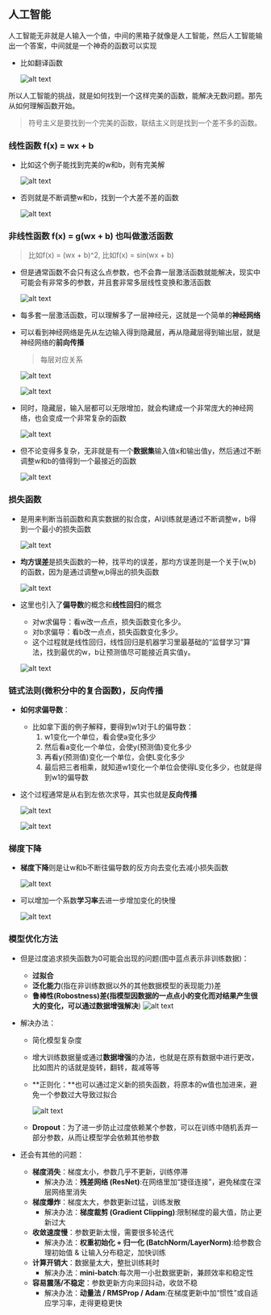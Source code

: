 ## 人工智能
人工智能无非就是人输入一个值，中间的黑箱子就像是人工智能，然后人工智能输出一个答案，中间就是一个神奇的函数可以实现

- 比如翻译函数

    ![alt text](./image/image-2.png)

所以人工智能的挑战，就是如何找到一个这样完美的函数，能解决无数问题。那先从如何理解函数开始。

> 符号主义是要找到一个完美的函数，联结主义则是找到一个差不多的函数。    

### 线性函数 f(x) = wx + b
- 比如这个例子能找到完美的w和b，则有完美解

    ![alt text](./image/image.png)

- 否则就是不断调整w和b，找到一个大差不差的函数

    ![alt text](./image/image-1.png)

### 非线性函数 f(x) = g(wx + b) 也叫做激活函数
> 比如f(x) = (wx + b)^2, 比如f(x) = sin(wx + b)
- 但是通常函数不会只有这么点参数，也不会靠一层激活函数就能解决，现实中可能会有非常多的参数，并且套非常多层线性变换和激活函数

    ![alt text](./image/image-3.png)

- 每多套一层激活函数，可以理解多了一层神经元，这就是一个简单的**神经网络**

- 可以看到神经网络是先从左边输入得到隐藏层，再从隐藏层得到输出层，就是神经网络的**前向传播**

    > 每层对应关系

    ![alt text](./image/image-5.png)

    ![alt text](./image/image-6.png)

- 同时，隐藏层，输入层都可以无限增加，就会构建成一个非常庞大的神经网络，也会变成一个非常复杂的函数

    ![alt text](./image/image-7.png)

- 但不论变得多复杂，无非就是有一个**数据集**输入值x和输出值y，然后通过不断调整w和b的值得到一个最接近的函数

    ![alt text](./image/image-8.png)

### 损失函数
- 是用来判断当前函数和真实数据的拟合度，AI训练就是通过不断调整w，b得到一个最小的损失函数

    ![alt text](./image/image-9.png)

- **均方误差**是损失函数的一种，找平均的误差，那均方误差则是一个关于(w,b)的函数，因为是通过调整w,b得出的损失函数

    ![alt text](./image/image-11.png)

- 这里也引入了**偏导数**的概念和**线性回归**的概念
    - 对w求偏导：看w改一点点，损失函数变化多少。
    - 对b求偏导：看b改一点点，损失函数变化多少。
    - 这个过程就是线性回归，线性回归是机器学习里最基础的“监督学习”算法，找到最优的w，b让预测值尽可能接近真实值y。
    
    ![alt text](./image/image-12.png)

### 链式法则(微积分中的复合函数)，反向传播
- **如何求偏导数**：
    - 比如拿下面的例子解释，要得到w1对于L的偏导数：
        1. w1变化一个单位，看会使a变化多少
        2. 然后看a变化一个单位，会使y(预测值)变化多少
        3. 再看y(预测值)变化一个单位，会使L变化多少
        4. 最后把三者相乘，就知道w1变化一个单位会使得L变化多少，也就是得到w1的偏导数
- 这个过程通常是从右到左依次求导，其实也就是**反向传播**

    ![alt text](./image/image-16.png)

    ![alt text](./image/image-15.png)

### 梯度下降
- **梯度下降**则是让w和b不断往偏导数的反方向去变化去减小损失函数

    ![alt text](./image/image-13.png)

- 可以增加一个系数**学习率**去进一步增加变化的快慢

    ![alt text](./image/image-14.png)


### 模型优化方法
- 但是过度追求损失函数为0可能会出现的问题(图中蓝点表示非训练数据)：
    - **过拟合**
    - **泛化能力**(指在非训练数据以外的其他数据模型的表现能力)差
    - **鲁棒性(Robostness)**差(指模型因数据的一点点小的变化而对结果产生很大的变化，可以通过**数据增强解决**)
    ![alt text](./image/image-17.png)

- 解决办法：
    - 简化模型复杂度
    - 增大训练数据量或通过**数据增强**的办法，也就是在原有数据中进行更改，比如图片的话就是旋转，翻转，裁减等等
    - **正则化：**也可以通过定义新的损失函数，将原本的w值也加进来，避免一个参数过大导致过拟合

        ![alt text](./image/image-18.png)

    - **Dropout**：为了进一步防止过度依赖某个参数，可以在训练中随机丢弃一部分参数，从而让模型学会依赖其他参数

- 还会有其他的问题：
    - **梯度消失**：梯度太小，参数几乎不更新，训练停滞
        - 解决办法：**残差网络 (ResNet)**:在网络里加“捷径连接”，避免梯度在深层网络里消失
    - **梯度爆炸**：梯度太大，参数更新过猛，训练发散
        - 解决办法：**梯度裁剪 (Gradient Clipping)**:限制梯度的最大值，防止更新过大
    - **收敛速度慢**：参数更新太慢，需要很多轮迭代
        - 解决办法：**权重初始化 + 归一化 (BatchNorm/LayerNorm)**:给参数合理初始值 & 让输入分布稳定，加快训练
    - **计算开销大**：数据量太大，整批训练耗时
        - 解决办法：**mini-batch**:每次用一小批数据更新，兼顾效率和稳定性
    - **容易震荡/不稳定**：参数更新方向来回抖动，收敛不稳
        - 解决办法：**动量法 / RMSProp / Adam**:在梯度更新中加“惯性”或自适应学习率，走得更稳更快

